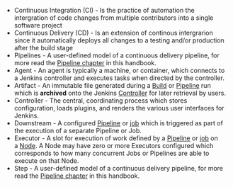 - Continuous Integration (CI) - Is the practice of automation the intergration of code changes from multiple contributors into a single software project
- Continuous Delivery (CD) - Is an extension of continous intergrarion since it automatically deploys all changes to a testing and/or production after the build stage
- Pipelines - A user-defined model of a continuous delivery pipeline, for more read the [Pipeline chapter](https://www.jenkins.io/doc/book/pipeline/) in this handbook.
- Agent - An agent is typically a machine, or container, which connects to a Jenkins controller and executes tasks when directed by the controller.
- Artifact - An immutable file generated during a [Build](https://www.jenkins.io/doc/book/glossary/#build) or [Pipeline](https://www.jenkins.io/doc/book/glossary/#pipeline) run which is **archived** onto the Jenkins [Controller](https://www.jenkins.io/doc/book/glossary/#controller) for later retrieval by users.
- Controller - The central, coordinating process which stores configuration, loads plugins, and renders the various user interfaces for Jenkins.
- Downstream - A configured [Pipeline](https://www.jenkins.io/doc/book/glossary/#pipeline) or [job](https://www.jenkins.io/doc/book/glossary/#job) which is triggered as part of the execution of a separate Pipeline or Job.
- Executor - A slot for execution of work defined by a [Pipeline](https://www.jenkins.io/doc/book/glossary/#pipeline) or [job](https://www.jenkins.io/doc/book/glossary/#job) on a [Node](https://www.jenkins.io/doc/book/glossary/#node). A Node may have zero or more Executors configured which corresponds to how many concurrent Jobs or Pipelines are able to execute on that Node.
- Step - A user-defined model of a continuous delivery pipeline, for more read the [Pipeline chapter](https://www.jenkins.io/doc/book/pipeline/) in this handbook.